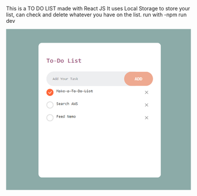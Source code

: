 This is a TO DO LIST made with React JS
It uses Local Storage to store your list, can check and delete whatever you have on the list.
run with -npm run dev

![](/screenshot.png)
